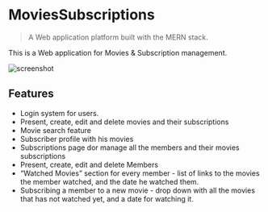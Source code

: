 # MoviesSubscriptions

> A Web application platform built with the MERN stack.

This is a Web application for Movies & Subscription management. 

![screenshot](https://github.com/StavIsraeli/MoviesSubscriptions/blob/master/movies%20subscriptions%20web.png)

## Features

- Login system for users.
- Present, create, edit and delete movies and their subscriptions
- Movie search feature
- Subscriber profile with his movies
- Subscriptions page dor manage all the members and their movies subscriptions
- Present, create, edit and delete Members
- “Watched Movies” section for every member - list of links to the movies the member watched, and the date he watched them.
- Subscribing a member to a new movie - drop down with all the movies that has not watched yet, and a date for watching it.
